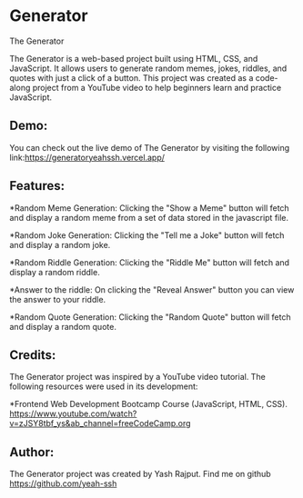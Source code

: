 # Generator
The Generator

The Generator is a web-based project built using HTML, CSS, and JavaScript. It allows users to generate random memes, jokes, riddles, and quotes with just a click of a button.
This project was created as a code-along project from a YouTube video to help beginners learn and practice JavaScript.

Demo:
----------------

You can check out the live demo of The Generator by visiting the following link:https://generatoryeahssh.vercel.app/

Features:
-----------------

*Random Meme Generation: Clicking the "Show a Meme" button will fetch and display a random meme from a set of data stored in the javascript file.

*Random Joke Generation: Clicking the "Tell me a Joke" button will fetch and display a random joke.

*Random Riddle Generation: Clicking the "Riddle Me" button will fetch and display a random riddle. 

*Answer to the riddle: On clicking the "Reveal Answer" button you can view the answer to your riddle.

*Random Quote Generation: Clicking the "Random Quote" button will fetch and display a random quote.

Credits:
-----------------

The Generator project was inspired by a YouTube video tutorial. The following resources were used in its development:

*Frontend Web Development Bootcamp Course (JavaScript, HTML, CSS).
https://www.youtube.com/watch?v=zJSY8tbf_ys&ab_channel=freeCodeCamp.org

Author:
-----------------

The Generator project was created by Yash Rajput. Find me on github https://github.com/yeah-ssh
